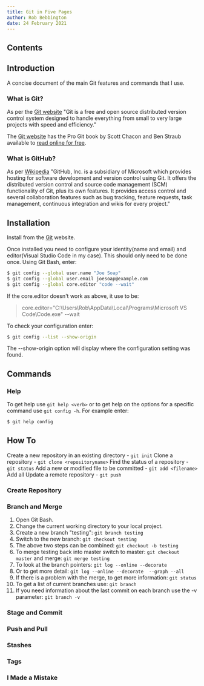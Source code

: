 ```yaml
---
title: Git in Five Pages
author: Rob Bebbington
date: 24 February 2021
---
```


## Contents

## Introduction

A concise document of the main Git features and commands that I use.

### What is Git?

As per the [Git website](https://git-scm.com) "Git is a free and open source distributed version control system designed to handle everything from small to very large projects with speed and efficiency."

The [Git website](https://git-scm.com) has the Pro Git book by Scott Chacon and Ben Straub available to [read online for free](https://git-scm.com/book/en/v2).

### What is GitHub?

As per [Wikipedia](https://en.wikipedia.org/wiki/GitHub) "GitHub, Inc. is a subsidiary of Microsoft which provides hosting for software development and version control using Git. It offers the distributed version control and source code management (SCM) functionality of Git, plus its own features. It provides access control and several collaboration features such as bug tracking, feature requests, task management, continuous integration and wikis for every project."

## Installation

Install from the [Git](https://git-scm.com) website.

Once installed you need to configure your identity(name and email) and editor(Visual Studio Code in my case). This should only need to be done once. Using Git Bash, enter:

```bash
$ git config --global user.name "Joe Soap"
$ git config --global user.email joesoap@example.com
$ git config --global core.editor "code --wait"
```

If the core.editor doesn't work as above, it use to be:
> core.editor="C:\Users\Rob\AppData\Local\Programs\Microsoft VS Code\Code.exe" --wait

To check your configuration enter:

```bash
$ git config --list --show-origin
```

The --show-origin option will display where the configuration setting was found.

## Commands

### Help

To get help use `git help <verb>` or to get help on the options for a specific command use `git config -h`. For example enter:

```bash
$ git help config
```

## How To

Create a new repository in an existing directory - `git init`
Clone a repository - `git clone <repositoryname>`
Find the status of a repository - `git status`
Add a new or modified file to be committed - `git add <filename>`
Add all 
Update a remote repository - `git push`
### Create Repository

### Branch and Merge

1. Open Git Bash.
1. Change the current working directory to your local project.
1. Create a new branch "testing": `git branch testing`
1. Switch to the new branch: `git checkout testing`
1. The above two steps can be combined: `git checkout -b testing`
1. To merge testing back into master switch to master: `git checkout master` and merge: `git merge testing`
1. To look at the branch pointers: `git log --online --decorate`
1. Or to get more detail: `git log --online --decorate  --graph --all`
1. If there is a problem with the merge, to get more information: `git status`
1. To get a list of current branches use: `git branch`
1. If you need information about the last commit on each branch use the -v parameter: `git branch -v`

### Stage and Commit

### Push and Pull

### Stashes

### Tags

### I Made a Mistake
